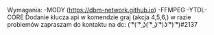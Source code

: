 Wymagania:
-MODY (https://dbm-network.github.io)
-FFMPEG
-YTDL-CORE
Dodanie klucza api w komendzie graj (akcja 4,5,6,)
w razie problemów zapraszam do kontaktu na dc: ( ͡°( ͡° ͜ʖ( ͡° ͜ʖ ͡°)ʖ ͡°) ͡°)#2137
